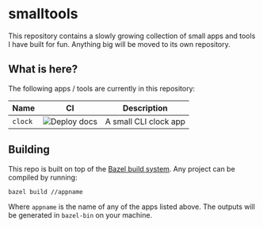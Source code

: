 # smalltools

This repository contains a slowly growing collection of small apps and tools I have built for fun. Anything big will be moved to its own repository.

## What is here?

The following apps / tools are currently in this repository:

| Name    | CI                                                                                        | Description           |
|---------|-------------------------------------------------------------------------------------------|-----------------------|
| `clock` | ![Deploy docs](https://github.com/Ewpratten/smalltools/workflows/Build%20Clock/badge.svg) | A small CLI clock app |

## Building

This repo is built on top of the [Bazel build system](https://bazel.build). Any project can be compiled by running:

```sh
bazel build //appname
```

Where `appname` is the name of any of the apps listed above. The outputs will be generated in `bazel-bin` on your machine.